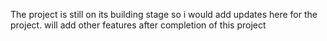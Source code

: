 The project is still on its building stage so i would add updates here for the project.
will add other features after completion of this project
